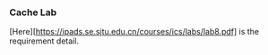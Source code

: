 ### Cache Lab

[Here][https://ipads.se.sjtu.edu.cn/courses/ics/labs/lab8.pdf] is the requirement detail.

